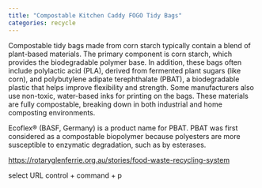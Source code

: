 ```yaml
---
title: "Compostable Kitchen Caddy FOGO Tidy Bags"
categories: recycle
---
```

Compostable tidy bags made from corn starch typically contain a blend of plant-based materials. The primary component is corn starch, which provides the biodegradable polymer base. In addition, these bags often include polylactic acid (PLA), derived from fermented plant sugars (like corn), and polybutylene adipate terephthalate (PBAT), a biodegradable plastic that helps improve flexibility and strength. Some manufacturers also use non-toxic, water-based inks for printing on the bags. These materials are fully compostable, breaking down in both industrial and home composting environments.

 Ecoflex® (BASF, Germany) is a product name for PBAT. PBAT was first considered as a compostable biopolymer because polyesters are more susceptible to enzymatic degradation, such as by esterases.

[https://rotaryglenferrie.org.au/stories/food-waste-recycling-system
](https://rotaryglenferrie.org.au/stories/food-waste-recycling-system)

select URL
control + command + p